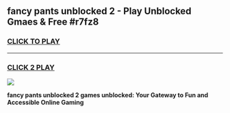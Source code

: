 
## fancy pants unblocked 2 - Play Unblocked Gmaes & Free #r7fz8
<h3>
<a href="https://news.freeplayer.one?title=fancy_pants_unblocked_2&ref=24F">CLICK TO PLAY</a></h3>
<hr>

<h3>
<a href="https://news.freeplayer.one?title=fancy_pants_unblocked_2&ref=24F">CLICK 2 PLAY</a>
  
</h3>

<a href="https://news.freeplayer.one?title=fancy_pants_unblocked_2&ref=24F/"><img src="https://clearcache.store/games.png"></a>


**fancy pants unblocked 2 games unblocked: Your Gateway to Fun and Accessible Online Gaming**
